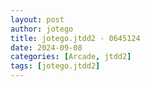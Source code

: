 ```yaml
---
layout: post
author: jotego
title: jotego.jtdd2 - 0645124
date: 2024-09-08
categories: [Arcade, jtdd2]
tags: [jotego.jtdd2]
---
```


